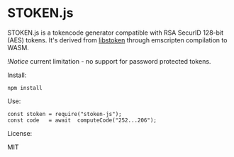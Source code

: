 # STOKEN.js

STOKEN.js is a tokencode generator compatible with RSA SecurID 128-bit (AES) tokens. It's derived from  [libstoken](https://github.com/cernekee/stoken) through emscripten compilation to WASM.

*!Notice* current limitation - no support for password protected tokens.

Install:

    npm install 
Use:

    const stoken = require("stoken-js");
    const code   = await  computeCode("252...206");


License:

MIT

